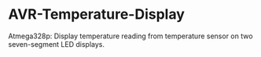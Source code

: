 AVR-Temperature-Display
=======================

Atmega328p: Display temperature reading from temperature sensor on two seven-segment LED displays.

